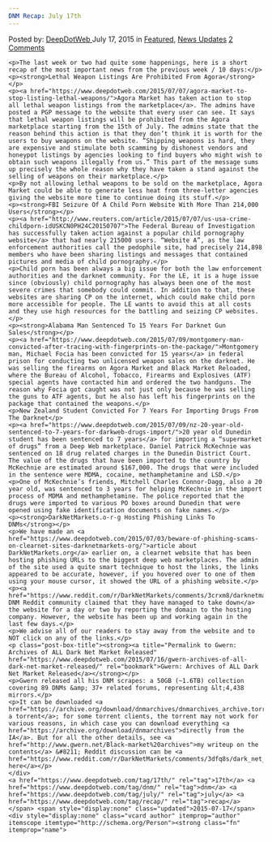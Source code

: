 ```yaml
---
DNM Recap: July 17th
---
```

<article class="post-listing post-11087 post type-post status-publish format-standard has-post-thumbnail hentry  tag-17th tag-dnm tag-july tag-recap">
    <div class="post-inner">
        <span>Posted by: <a href="https://www.deepdotweb.com/author/admin/" title="">DeepDotWeb </a></span>
    <span>July 17, 2015</span>
    <span>in <a href="https://www.deepdotweb.com/category/deepdot-news/" rel="category tag">Featured</a>, <a href="https://www.deepdotweb.com/category/news-updates/" rel="category tag">News Updates</a></span>
    <span><a href="https://www.deepdotweb.com/2015/07/17/dnm-recap-july-17th/#comments">2 Comments</a></span>
    </p>
    <div class="clear"></div>
    
    <p>The last week or two had quite some happenings, here is a short recap of the most important news from the previous week / 10 days:</p>
    <p><strong>Lethal Weapon Listings Are Prohibited From Agora</strong></p>
    <p><a href="https://www.deepdotweb.com/2015/07/07/agora-market-to-stop-listing-lethal-weapons/">Agora Market has taken action to stop all lethal weapon listings from the marketplace</a>. The admins have posted a PGP message to the website that every user can see. It says that lethal weapon listings will be prohibited from the Agora marketplace starting from the 15th of July. The admins state that the reason behind this action is that they don’t think it is worth for the users to buy weapons on the website. “Shipping weapons is hard, they are expensive and stimulate both scamming by dishonest vendors and honeypot listings by agencies looking to find buyers who might wish to obtain such weapons illegally from us.” This part of the message sums up precisely the whole reason why they have taken a stand against the selling of weapons on their marketplace.</p>
    <p>By not allowing lethal weapons to be sold on the marketplace, Agora Market could be able to generate less heat from three-letter agencies giving the website more time to continue doing its stuff.</p>
    <p><strong>FBI Seizure Of A Child Porn Website With More Than 214,000 Users</strong></p>
    <p><a href="http://www.reuters.com/article/2015/07/07/us-usa-crime-childporn-idUSKCN0PH24C20150707">The Federal Bureau of Investigation has successfully taken action against a popular child pornography website</a> that had nearly 215000 users. “Website A”, as the law enforcement authorities call the pedophile site, had precisely 214,898 members who have been sharing listings and messages that contained pictures and media of child pornography.</p>
    <p>Child porn has been always a big issue for both the law enforcement authorities and the darknet community. For the LE, it is a huge issue since (obviously) child pornography has always been one of the most severe crimes that somebody could commit. In addition to that, these websites are sharing CP on the internet, which could make child porn more accessible for people. The LE wants to avoid this at all costs and they use high resources for the battling and seizing CP websites.</p>
    <p><strong>Alabama Man Sentenced To 15 Years For Darknet Gun Sales</strong></p>
    <p><a href="https://www.deepdotweb.com/2015/07/09/montgomery-man-convicted-after-tracing-with-fingerprints-on-the-package/">Montgomery man, Michael Focia has been convicted for 15 years</a> in federal prison for conducting two unlicensed weapon sales on the darknet. He was selling the firearms on Agora Market and Black Market Reloaded, where the Bureau of Alcohol, Tobacco, Firearms and Explosives (ATF) special agents have contacted him and ordered the two handguns. The reason why Focia got caught was not just only because he was selling the guns to ATF agents, but he also has left his fingerprints on the package that contained the weapons.</p>
    <p>New Zealand Student Convicted For 7 Years For Importing Drugs From The Darknet</p>
    <p><a href="https://www.deepdotweb.com/2015/07/09/nz-20-year-old-sentenced-to-7-years-for-darkweb-drugs-import/">20 year old Dunedin student has been sentenced to 7 years</a> for importing a “supermarket of drugs” from a Deep Web marketplace. Daniel Patrick McKechnie was sentenced on 18 drug related charges in the Dunedin District Court. The value of the drugs that have been imported to the country by McKechnie are estimated around $167,000. The drugs that were included in the sentence were MDMA, cocaine, methamphetamine and LSD.</p>
    <p>One of McKechnie’s friends, Mitchell Charles Connor-Dagg, also a 20 year old, was sentenced to 3 years for helping McKechnie in the import process of MDMA and methamphetamine. The police reported that the drugs were imported to various PO boxes around Dunedin that were opened using fake identification documents on fake names.</p>
    <p><strong>DarkNetMarkets.o-r-g Hosting Phishing Links To DNMs</strong></p>
    <p>We have made an <a href="https://www.deepdotweb.com/2015/07/03/beware-of-phishing-scams-on-clearnet-sites-darknetmarkets-org/">article about DarkNetMarkets.org</a> earlier on, a clearnet website that has been hosting phishing URLs to the biggest deep web marketplaces. The admin of the site used a quite smart technique to host the links, the links appeared to be accurate, however, if you hovered over to one of them using your mouse cursor, it showed the URL of a phishing website.</p>
    <p><a href="https://www.reddit.com/r/DarkNetMarkets/comments/3crxm8/darknetmarketsorg_has_finally_been_taken_down_for/">The DNM Reddit community claimed that they have managed to take down</a> the website for a day or two by reporting the domain to the hosting company. However, the website has been up and working again in the last few days.</p>
    <p>We advise all of our readers to stay away from the website and to NOT click on any of the links.</p>
    <p class="post-box-title"><strong><a title="Permalink to Gwern: Archives of ALL Dark Net Market Released" href="https://www.deepdotweb.com/2015/07/16/gwern-archives-of-all-dark-net-market-released/" rel="bookmark">Gwern: Archives of ALL Dark Net Market Released</a></strong></p>
    <p>Gwern released all his DNM scrapes: a 50GB (~1.6TB) collection covering 89 DNMs &amp; 37+ related forums, representing &lt;4,438 mirrors.</p>
    <p>It can be downloaded <a href="https://archive.org/download/dnmarchives/dnmarchives_archive.torrent">as a torrent</a>; for some torrent clients, the torrent may not work for various reasons, in which case you can download everything <a href="https://archive.org/download/dnmarchives">directly from the IA</a>. But for all the other details, see <a href="http://www.gwern.net/Black-market%20archives">my writeup on the contents</a> &#8211; Reddit discussion can be <a href="https://www.reddit.com/r/DarkNetMarkets/comments/3dfq8s/dark_net_market_archives_20112015/">found here</a></p>
    </div>
    <a href="https://www.deepdotweb.com/tag/17th/" rel="tag">17th</a> <a href="https://www.deepdotweb.com/tag/dnm/" rel="tag">dnm</a> <a href="https://www.deepdotweb.com/tag/july/" rel="tag">july</a> <a href="https://www.deepdotweb.com/tag/recap/" rel="tag">recap</a></span> <span style="display:none" class="updated">2015-07-17</span>
    <div style="display:none" class="vcard author" itemprop="author" itemscope itemtype="http://schema.org/Person"><strong class="fn" itemprop="name">
    
